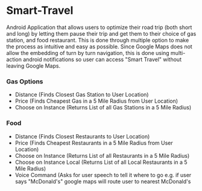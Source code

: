 # Smart-Travel
Android Application that allows users to optimize their road trip (both short and long) by letting them pause their trip and get them to their choice of gas station, and food restaurant.  This is done through multiple option to make the process as intuitive and easy as possible. Since Google Maps does not allow the embedding of turn by turn navigation, this is done using multi-action android notifications so user can access "Smart Travel" without leaving Google Maps.
<br/>
<h3>Gas Options</h3>
<ul><li> Distance (Finds Closest Gas Station to User Location)</li>
<li>Price (Finds Cheapest Gas in a 5 Mile Radius from User Location)</li>
<li>Choose on Instance (Returns List of all Gas Stations in a 5 Mile Radius)</li>
</ul>
<h3>Food</h3>
<ul><li> Distance (Finds Closest Restaurants to User Location)</li>
<li>Price (Finds Cheapest Restaurants in a 5 Mile Radius from User Location)</li>
<li>Choose on Instance (Returns List of all Restaurants in a 5 Mile Radius)</li>
<li>Choose on Instance Local (Returns List of all Local Restaurants in a 5 Mile Radius)</li>
<li> Voice Command (Asks for user speech to tell it where to go e.g. if user says "McDonald's" google maps will route user to nearest McDonald's</li>
</ul>
